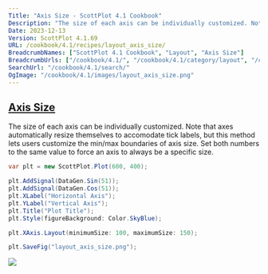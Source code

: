```yaml
---
Title: "Axis Size - ScottPlot 4.1 Cookbook"
Description: "The size of each axis can be individually customized. Note that axes automatically resize themselves to accomodate tick labels, but this method lets users customize the min/max boundaries of axis size. Set both numbers to the same value to force an axis to always be a specific size."
Date: 2023-12-13
Version: ScottPlot 4.1.69
URL: /cookbook/4.1/recipes/layout_axis_size/
BreadcrumbNames: ["ScottPlot 4.1 Cookbook", "Layout", "Axis Size"]
BreadcrumbUrls: ["/cookbook/4.1/", "/cookbook/4.1/category/layout", "/cookbook/4.1/recipes/layout_axis_size/"]
SearchUrl: "/cookbook/4.1/search/"
OgImage: "/cookbook/4.1/images/layout_axis_size.png"
---
```


<h2><a id='axis-size' href='/cookbook/4.1/recipes/layout_axis_size/'>Axis Size</a></h2>

The size of each axis can be individually customized. Note that axes automatically resize themselves to accomodate tick labels, but this method lets users customize the min/max boundaries of axis size. Set both numbers to the same value to force an axis to always be a specific size.

```cs
var plt = new ScottPlot.Plot(600, 400);

plt.AddSignal(DataGen.Sin(51));
plt.AddSignal(DataGen.Cos(51));
plt.XLabel("Horizontal Axis");
plt.YLabel("Vertical Axis");
plt.Title("Plot Title");
plt.Style(figureBackground: Color.SkyBlue);

plt.XAxis.Layout(minimumSize: 100, maximumSize: 150);

plt.SaveFig("layout_axis_size.png");
```

<img src='../../images/layout_axis_size.png' class='d-block mx-auto my-5' />


